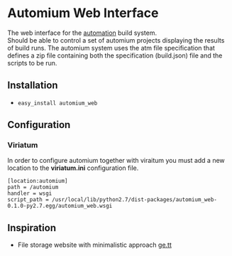 # Automium Web Interface

The web interface for the [automation](https://github.com/hivesolutions/automium) build system.  
Should be able to control a set of automium projects displaying the results of build runs.
The automium system uses the atm file specification that defines a zip file containing
both the specification (build.json) file and the scripts to be run.

## Installation

* `easy_install automium_web`

## Configuration

### Viriatum

In order to configure automium together with viraitum you must add a new location to
the **viriatum.ini** configuration file.

```
[location:automium]
path = /automium
handler = wsgi
script_path = /usr/local/lib/python2.7/dist-packages/automium_web-0.1.0-py2.7.egg/automium_web.wsgi
```

## Inspiration

* File storage website with minimalistic approach [ge.tt](http://ge.tt)